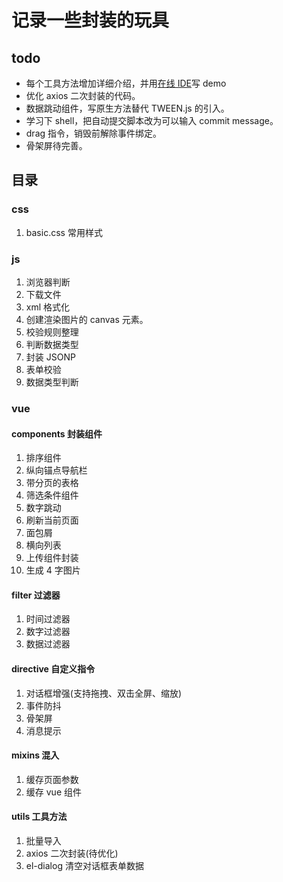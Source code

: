 # 记录一些封装的玩具

## todo

- 每个工具方法增加详细介绍，并用[在线 IDE](http://jsrun.net/)写 demo
- 优化 axios 二次封装的代码。
- 数据跳动组件，写原生方法替代 TWEEN.js 的引入。
- 学习下 shell，把自动提交脚本改为可以输入 commit message。
- drag 指令，销毁前解除事件绑定。
- 骨架屏待完善。

## 目录

### css

1. basic.css 常用样式

### js

1. 浏览器判断
2. 下载文件
3. xml 格式化
4. 创建渲染图片的 canvas 元素。
5. 校验规则整理
6. 判断数据类型
7. 封装 JSONP
8. 表单校验
9. 数据类型判断

### vue

#### components 封装组件

1. 排序组件
2. 纵向锚点导航栏
3. 带分页的表格
4. 筛选条件组件
5. 数字跳动
6. 刷新当前页面
7. 面包屑
8. 横向列表
9. 上传组件封装
10. 生成 4 字图片

#### filter 过滤器

1. 时间过滤器
2. 数字过滤器
3. 数据过滤器

#### directive 自定义指令

1. 对话框增强(支持拖拽、双击全屏、缩放)
2. 事件防抖
3. 骨架屏
4. 消息提示

#### mixins 混入

1. 缓存页面参数
2. 缓存 vue 组件

#### utils 工具方法

1. 批量导入
2. axios 二次封装(待优化)
3. el-dialog 清空对话框表单数据
